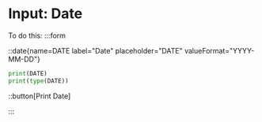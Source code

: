 # Input: Date

To do this:
:::form

::date{name=DATE label="Date" placeholder="DATE" valueFormat="YYYY-MM-DD"}

```python
print(DATE)
print(type(DATE))
```

::button[Print Date]

:::
